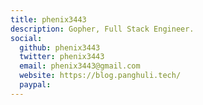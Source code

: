 ```yaml
---
title: phenix3443
description: Gopher, Full Stack Engineer.
social:
  github: phenix3443
  twitter: phenix3443
  email: phenix3443@gmail.com
  website: https://blog.panghuli.tech/
  paypal:
---
```

